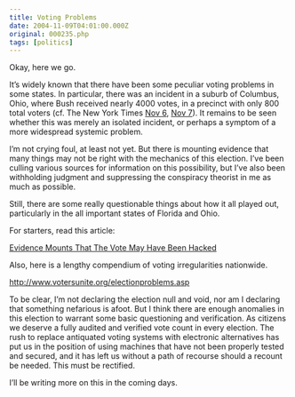 ```yaml
---
title: Voting Problems
date: 2004-11-09T04:01:00.000Z
original: 000235.php
tags: [politics]
---
```


Okay, here we go.

It’s widely known that there have been some peculiar voting problems in some states. In particular, there was an incident in a suburb of Columbus, Ohio, where Bush received nearly 4000 votes, in a precinct with only 800 total voters (cf. The New York Times <a href="http://www.nytimes.com/2004/11/06/politics/campaign/06ohio.html">Nov 6</a>, <a href="http://www.nytimes.com/2004/11/07/politics/campaign/07elect.html">Nov 7</a>). It remains to be seen whether this was merely an isolated incident, or perhaps a symptom of a more widespread systemic problem.

I’m not crying foul, at least not yet. But there is mounting evidence that many things may not be right with the mechanics of this election. I’ve been culling various sources for information on this possibility, but I’ve also been withholding judgment and suppressing the conspiracy theorist in me as much as possible.

Still, there are some really questionable things about how it all played out, particularly in the all important states of Florida and Ohio.

For starters, read this article:

<a href="http://www.commondreams.org/headlines04/1106-30.htm">Evidence Mounts That The Vote May Have Been Hacked</a>

Also, here is a lengthy compendium of voting irregularities nationwide.

<a href="http://www.votersunite.org/electionproblems.asp">http://www.votersunite.org/electionproblems.asp</a>

To be clear, I’m not declaring the election null and void, nor am I declaring that something nefarious is afoot. But I think there are enough anomalies in this election to warrant some basic questioning and verification. As citizens we deserve a fully audited and verified vote count in every election. The rush to replace antiquated voting systems with electronic alternatives has put us in the position of using machines that have not been properly tested and secured, and it has left us without a path of recourse should a recount be needed. This must be rectified.

I’ll be writing more on this in the coming days.
